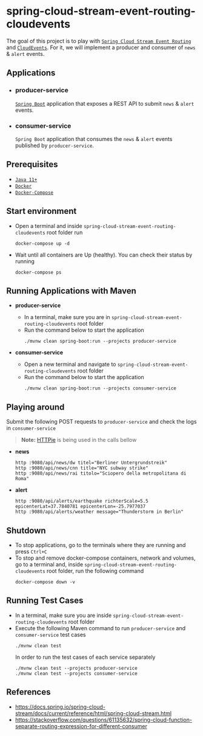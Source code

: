 # spring-cloud-stream-event-routing-cloudevents

The goal of this project is to play with [`Spring Cloud Stream Event Routing`](https://docs.spring.io/spring-cloud-stream/docs/current/reference/html/spring-cloud-stream.html#_event_routing) and [`CloudEvents`](https://cloudevents.io/). For it, we will implement a producer and consumer of `news` & `alert` events.

## Applications

- ### producer-service

  [`Spring Boot`](https://docs.spring.io/spring-boot/docs/current/reference/htmlsingle/) application that exposes a REST API to submit `news` & `alert` events.

- ### consumer-service

  `Spring Boot` application that consumes the `news` & `alert` events published by `producer-service`.

## Prerequisites

- [`Java 11+`](https://www.oracle.com/java/technologies/javase-jdk11-downloads.html)
- [`Docker`](https://www.docker.com/)
- [`Docker-Compose`](https://docs.docker.com/compose/install/)

## Start environment

- Open a terminal and inside `spring-cloud-stream-event-routing-cloudevents` root folder run
  ```
  docker-compose up -d
  ```

- Wait until all containers are Up (healthy). You can check their status by running
  ```
  docker-compose ps
  ```

## Running Applications with Maven

- **producer-service**

  - In a terminal, make sure you are in `spring-cloud-stream-event-routing-cloudevents` root folder
  - Run the command below to start the application
    ```
    ./mvnw clean spring-boot:run --projects producer-service
    ```

- **consumer-service**

  - Open a new terminal and navigate to `spring-cloud-stream-event-routing-cloudevents` root folder
  - Run the command below to start the application
    ```
    ./mvnw clean spring-boot:run --projects consumer-service
    ```

## Playing around

Submit the following POST requests to `producer-service` and check the logs in `consumer-service`

> **Note:** [HTTPie](https://httpie.org/) is being used in the calls bellow

- **news**
  ```
  http :9080/api/news/dw titel="Berliner Untergrundstreik"
  http :9080/api/news/cnn title="NYC subway strike"
  http :9080/api/news/rai titolo="Sciopero della metropolitana di Roma"
  ```

- **alert**
  ```
  http :9080/api/alerts/earthquake richterScale=5.5 epicenterLat=37.7840781 epicenterLon=-25.7977037
  http :9080/api/alerts/weather message="Thunderstorm in Berlin"
  ```

## Shutdown

- To stop applications, go to the terminals where they are running and press `Ctrl+C`
- To stop and remove docker-compose containers, network and volumes, go to a terminal and, inside `spring-cloud-stream-event-routing-cloudevents` root folder, run the following command
  ```
  docker-compose down -v
  ```

## Running Test Cases

- In a terminal, make sure you are inside `spring-cloud-stream-event-routing-cloudevents` root folder
- Execute the following Maven command to run `producer-service` and `consumer-service` test cases
  ```
  ./mvnw clean test
  ```
  In order to run the test cases of each service separately
  ```
  ./mvnw clean test --projects producer-service
  ./mvnw clean test --projects consumer-service
  ```

## References

- https://docs.spring.io/spring-cloud-stream/docs/current/reference/html/spring-cloud-stream.html
- https://stackoverflow.com/questions/61135632/spring-cloud-function-separate-routing-expression-for-different-consumer